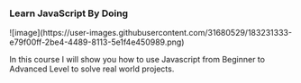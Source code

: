 <h3> Learn JavaScript By Doing</h3> ![image](https://user-images.githubusercontent.com/31680529/183231333-e79f00ff-2be4-4489-8113-5e1f4e450989.png)

<p>In this course I will show you how to use Javascript from Beginner to Advanced Level to solve real world projects.</p>
